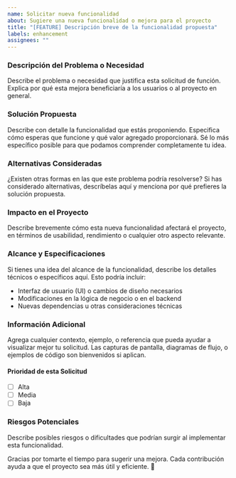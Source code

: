 ```yaml
---
name: Solicitar nueva funcionalidad
about: Sugiere una nueva funcionalidad o mejora para el proyecto
title: "[FEATURE] Descripción breve de la funcionalidad propuesta"
labels: enhancement
assignees: ""
---
```


### Descripción del Problema o Necesidad

Describe el problema o necesidad que justifica esta solicitud de función. Explica por qué esta mejora beneficiaría a los usuarios o al proyecto en general.

### Solución Propuesta

Describe con detalle la funcionalidad que estás proponiendo. Especifica cómo esperas que funcione y qué valor agregado proporcionará. Sé lo más específico posible para que podamos comprender completamente tu idea.

### Alternativas Consideradas

¿Existen otras formas en las que este problema podría resolverse? Si has considerado alternativas, descríbelas aquí y menciona por qué prefieres la solución propuesta.

### Impacto en el Proyecto

Describe brevemente cómo esta nueva funcionalidad afectará el proyecto, en términos de usabilidad, rendimiento o cualquier otro aspecto relevante.

### Alcance y Especificaciones

Si tienes una idea del alcance de la funcionalidad, describe los detalles técnicos o específicos aquí. Esto podría incluir:

- Interfaz de usuario (UI) o cambios de diseño necesarios
- Modificaciones en la lógica de negocio o en el backend
- Nuevas dependencias u otras consideraciones técnicas

### Información Adicional

Agrega cualquier contexto, ejemplo, o referencia que pueda ayudar a visualizar mejor tu solicitud. Las capturas de pantalla, diagramas de flujo, o ejemplos de código son bienvenidos si aplican.

#### Prioridad de esta Solicitud

- [ ] Alta
- [ ] Media
- [ ] Baja

### Riesgos Potenciales

Describe posibles riesgos o dificultades que podrían surgir al implementar esta funcionalidad.

Gracias por tomarte el tiempo para sugerir una mejora. Cada contribución ayuda a que el proyecto sea más útil y eficiente. 🌟

